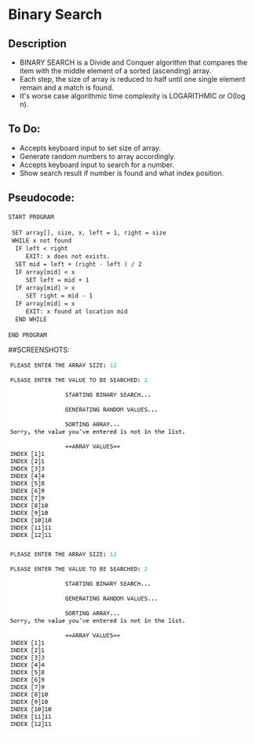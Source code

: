 Binary Search
=======================

## Description

- BINARY SEARCH is a Divide and Conquer algorithm that compares the item with the middle element of a sorted (ascending) array. 
- Each step, the size of array is reduced to half until one single element remain and a match is found.
- It's worse case algorithmic time complexity is LOGARITHMIC or Ο(log n).

## To Do:

- Accepts keyboard input to set size of array.
- Generate random numbers to array accordingly.
- Accepts keyboard input to search for a number.
- Show search result if number is found and what index position.

## Pseudocode:

    START PROGRAM
    
     SET array[], size, x, left = 1, right = size
     WHILE x not found    
      IF left < right 
         EXIT: x does not exists.   
      SET mid = left + (right - left ) / 2
      IF array[mid] < x
         SET left = mid + 1
      IF array[mid] > x
         SET right = mid - 1 
      IF array[mid] = x 
         EXIT: x found at location mid
      END WHILE
    
    END PROGRAM 

##SCREENSHOTS:

![](https://github.com/lvcc-dsa/Students/blob/master/BSIS/Calingasan-Ronmar/binary-search/1.PNG)
![](https://github.com/lvcc-dsa/Students/blob/master/BSIS/Calingasan-Ronmar/binary-search/1.PNG)

